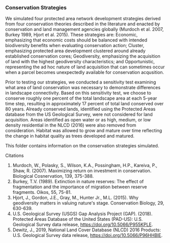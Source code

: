 ### Conservation Strategies

We simulated four protected area network development strategies derived from four conservation theories described in the literature and enacted by conservation 
and land management agencies globally (Murdoch et al. 2007, Burkey 1989, Hjort et al. 2015). These strategies are: Economic, emphasizing that economic costs should be balanced
with intended biodiversity benefits when evaluating conservation action; Cluster, emphasizing protected area development clustered around already established conservation cores;
Geodiversity, emphasizing the acquisition of land with the highest geodiversity characteristics; and Opportunistic, representing the ad hoc nature of land acquisition that can
sometimes occur when a parcel becomes unexpectedly available for conservation acqusition.

Prior to testing our strategies, we conducted a sensitivity test examining what area of land conservation was necessary to demonstrate differences in landscape connectivity. 
Based on this sensitivity test, we choose to conserve roughly one percent of the total landscape area at each 5-year time step, resulting in approximately 17 percent of 
total land conserved over 80 years. Already conserved lands, identified using the Protected Areas database from the US Geological Survey, were not considered for land 
acquisition. Areas identified as open water or as high, medium, or low density residential in the NLCD (2016) were also removed from consideration. Habitat was allowed to 
grow and mature over time reflecting the change in habitat quality as trees developed and matured.

This folder contains information on the conservation strategies simulated.
  
Citations
1. Murdoch, W., Polasky, S., Wilson, K.A., Possingham, H.P., Kareiva, P., Shaw, R. (2007). Maximizing return on investment in conservation. Biological Cosnervation, 139, 375-388.
2. Burkey, T.V. (1989). Extinction in nature reserves: The effect of fragmentation and the importance of migration between reserve fragments. Oikos, 55, 75-81.
3. Hjort, J., Gordon, J.E., Gray, M., Hunter Jr., M.L. (2015). Why geodiversity matters in valuing nature's stage. Conservation Biology, 29, 630-639.
4. U.S. Geological Survey (USGS) Gap Analysis Project (GAP). (2018). Protected Areas Database of the United States (PAD-US): U.S. Geological Survey data release, https://doi.org/10.5066/P955KPLE.
5. Dewitz, J., 2019, National Land Cover Database (NLCD) 2016 Products: U.S. Geological Survey data release, https://doi.org/10.5066/P96HHBIE.
